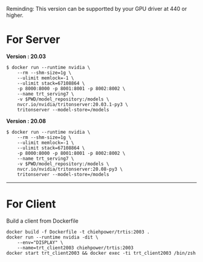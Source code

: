 Reminding: This version can be supportted by your GPU driver at 440 or higher.

# For Server 

**Version : 20.03**

```
$ docker run --runtime nvidia \
    --rm --shm-size=1g \
    --ulimit memlock=-1 \
    --ulimit stack=67108864 \
    -p 8000:8000 -p 8001:8001 -p 8002:8002 \
    --name trt_serving7 \
    -v $PWD/model_repository:/models \
    nvcr.io/nvidia/tritonserver:20.03.1-py3 \
    tritonserver --model-store=/models 
```
**Version : 20.08**

```
$ docker run --runtime nvidia \
    --rm --shm-size=1g \
    --ulimit memlock=-1 \
    --ulimit stack=67108864 \
    -p 8000:8000 -p 8001:8001 -p 8002:8002 \
    --name trt_serving7 \
    -v $PWD/model_repository:/models \
    nvcr.io/nvidia/tritonserver:20.08-py3 \
    tritonserver --model-store=/models
```
---
# For Client

Build a client from Dockerfile

```
docker build -f Dockerfile -t chiehpower/trtis:2003 .
docker run --runtime nvidia -dit \
	--env="DISPLAY" \
	--name=trt_client2003 chiehpower/trtis:2003
docker start trt_client2003 && docker exec -ti trt_client2003 /bin/zsh
```